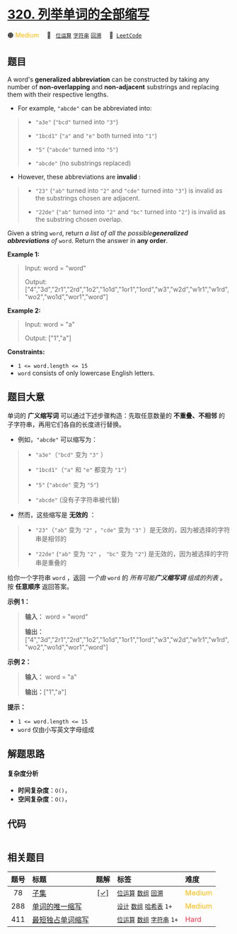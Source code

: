 # [320. 列举单词的全部缩写](https://leetcode.com/problems/generalized-abbreviation)

🟠 <font color=#ffb800>Medium</font>&emsp; 🔖&ensp; [`位运算`](/tag/bit-manipulation.md) [`字符串`](/tag/string.md) [`回溯`](/tag/backtracking.md)&emsp; 🔗&ensp;[`LeetCode`](https://leetcode.com/problems/generalized-abbreviation)

## 题目

A word's **generalized abbreviation** can be constructed by taking any number
of **non-overlapping** and **non-adjacent** substrings and replacing them with
their respective lengths.

  * For example, `"abcde"` can be abbreviated into: 
> 
> * `"a3e"` (`"bcd"` turned into `"3"`)
> 
> * `"1bcd1"` (`"a"` and `"e"` both turned into `"1"`)
> 
> * `"5"` (`"abcde"` turned into `"5"`)
> 
> * `"abcde"` (no substrings replaced)
  * However, these abbreviations are **invalid** : 
> 
> * `"23"` (`"ab"` turned into `"2"` and `"cde"` turned into `"3"`) is invalid as the substrings chosen are adjacent.
> 
> * `"22de"` (`"ab"` turned into `"2"` and `"bc"` turned into `"2"`) is invalid as the substring chosen overlap.

Given a string `word`, return _a list of all the possible**generalized
abbreviations** of_ `word`. Return the answer in **any order**.



**Example 1:**

> Input: word = "word"
> 
> Output: ["4","3d","2r1","2rd","1o2","1o1d","1or1","1ord","w3","w2d","w1r1","w1rd","wo2","wo1d","wor1","word"]

**Example 2:**

> Input: word = "a"
> 
> Output: ["1","a"]

**Constraints:**

  * `1 <= word.length <= 15`
  * `word` consists of only lowercase English letters.


## 题目大意

单词的 **广义缩写词** 可以通过下述步骤构造：先取任意数量的 **不重叠、不相邻** 的子字符串，再用它们各自的长度进行替换。

  * 例如，`"abcde"` 可以缩写为： 
> 
> * `"a3e"`（`"bcd"` 变为 `"3"` ）
> 
> * `"1bcd1"`（`"a"` 和 `"e"` 都变为 `"1"`）
> 
> * `"5"` (`"abcde"` 变为 `"5"`)
> 
> * `"abcde"` (没有子字符串被代替)
  * 然而，这些缩写是 **无效的** ： 
> 
> * `"23"`（`"ab"` 变为 `"2"` ，`"cde"` 变为 `"3"` ）是无效的，因为被选择的字符串是相邻的
> 
> * `"22de"` (`"ab"` 变为 `"2"` ， `"bc"` 变为 `"2"`)  是无效的，因为被选择的字符串是重叠的

给你一个字符串 `word` ，返回 _一个由_  `word` 的 _所有可能**广义缩写词** 组成的列表_ 。按 **任意顺序** 返回答案。



**示例 1：**

> 
> 
> 
> 
> 
> **输入：** word = "word"
> 
> **输出：**["4","3d","2r1","2rd","1o2","1o1d","1or1","1ord","w3","w2d","w1r1","w1rd","wo2","wo1d","wor1","word"]
> 
> 

**示例 2：**

> 
> 
> 
> 
> 
> **输入：** word = "a"
> 
> **输出：**["1","a"]
> 
> 



**提示：**

  * `1 <= word.length <= 15`
  * `word` 仅由小写英文字母组成


## 解题思路

#### 复杂度分析

- **时间复杂度**：`O()`，
- **空间复杂度**：`O()`，

## 代码

```javascript

```

## 相关题目

<!-- prettier-ignore -->
| 题号 | 标题 | 题解 | 标签 | 难度 |
| :------: | :------ | :------: | :------ | :------ |
| 78 | [子集](https://leetcode.com/problems/subsets) | [[✓]](/problem/0078.md) |  [`位运算`](/tag/bit-manipulation.md) [`数组`](/tag/array.md) [`回溯`](/tag/backtracking.md) | <font color=#ffb800>Medium</font> |
| 288 | [单词的唯一缩写](https://leetcode.com/problems/unique-word-abbreviation) |  |  [`设计`](/tag/design.md) [`数组`](/tag/array.md) [`哈希表`](/tag/hash-table.md) `1+` | <font color=#ffb800>Medium</font> |
| 411 | [最短独占单词缩写](https://leetcode.com/problems/minimum-unique-word-abbreviation) |  |  [`位运算`](/tag/bit-manipulation.md) [`数组`](/tag/array.md) [`字符串`](/tag/string.md) `1+` | <font color=#ff334b>Hard</font> |